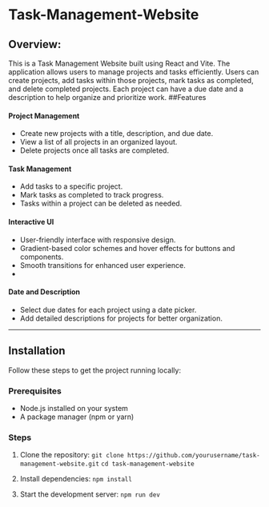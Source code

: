 # Task-Management-Website
## Overview:
This is a Task Management Website built using React and Vite. The application allows users to manage projects and tasks efficiently. Users can create projects, add tasks within those projects, mark tasks as completed, and delete completed projects. Each project can have a due date and a description to help organize and prioritize work.
##Features

#### Project Management
- Create new projects with a title, description, and due date.
- View a list of all projects in an organized layout.
- Delete projects once all tasks are completed.

#### Task Management
- Add tasks to a specific project.
- Mark tasks as completed to track progress.
- Tasks within a project can be deleted as needed.

#### Interactive UI
- User-friendly interface with responsive design.
- Gradient-based color schemes and hover effects for buttons and components.
- Smooth transitions for enhanced user experience.
- 
#### Date and Description
- Select due dates for each project using a date picker.
- Add detailed descriptions for projects for better organization.
---
## Installation
Follow these steps to get the project running locally:

### Prerequisites
- Node.js installed on your system
- A package manager (npm or yarn)

### Steps

1. Clone the repository:
```git clone https://github.com/yourusername/task-management-website.git```
```cd task-management-website```

2. Install dependencies:
```npm install```

3. Start the development server:
 ```npm run dev```

